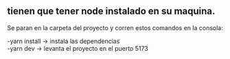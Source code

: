 ## tienen que tener node instalado en su maquina.

Se paran en la carpeta del proyecto y corren estos comandos en la consola:

-yarn install -> instala las dependencias  
-yarn dev -> levanta el proyecto en el puerto 5173
